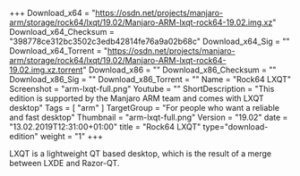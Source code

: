 +++
Download_x64 = "https://osdn.net/projects/manjaro-arm/storage/rock64/lxqt/19.02/Manjaro-ARM-lxqt-rock64-19.02.img.xz"
Download_x64_Checksum = "398778ce312bc3502c3edb42814fe76a9a02b68c"
Download_x64_Sig = ""
Download_x64_Torrent = "https://osdn.net/projects/manjaro-arm/storage/rock64/lxqt/19.02/Manjaro-ARM-lxqt-rock64-19.02.img.xz.torrent"
Download_x86 = ""
Download_x86_Checksum = ""
Download_x86_Sig = ""
Download_x86_Torrent = ""
Name = "Rock64 LXQT"
Screenshot = "arm-lxqt-full.png"
Youtube = ""
ShortDescription = "This edition is supported by the Manjaro ARM team and comes with LXQT desktop"
Tags = [ "arm" ]
TargetGroup = "For people who want a reliable and fast desktop"
Thumbnail = "arm-lxqt-full.png"
Version = "19.02"
date = "13.02.2019T12:31:00+01:00"
title = "Rock64 LXQT"
type="download-edition"
weight = "1"
+++

LXQT is a lightweight QT based desktop, which is the result of a merge between LXDE and Razor-QT.

